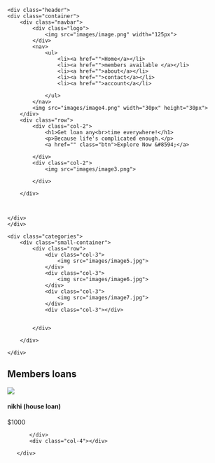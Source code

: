 <!DOCTYPE html>
<html>
<head>
    <meta charset="UTF-8">
    <title>Fantastic four | Loan application website</title>
    <link rel="stylesheet" href="style.css">
    <link href="https://fonts.googleapis.com/css2?
    family=poppins:wght@300;400;500;600;700&display=swap"
    rel="stylesheet">
</head>
<body>

    <div class="header">
    <div class="container">
        <div class="navbar">
            <div class="logo">
                <img src="images/image.png" width="125px">
            </div>
            <nav>
                <ul>
                    <li><a href="">Home</a></li>
                    <li><a href="">members available </a></li>
                    <li><a href="">about</a></li>
                    <li><a href="">contact</a></li>
                    <li><a href="">account</a</li>
                    
                </ul>
            </nav>
            <img src="images/image4.png" width="30px" height="30px">
        </div>
        <div class="row">
            <div class="col-2">
                <h1>Get loan any<br>time everywhere!</h1>
                <p>Because life's complicated enough.</p>
                <a href="" class="btn">Explore Now &#8594;</a>

            </div>
            <div class="col-2">
                <img src="images/image3.png">

            </div>
 
        </div>



    </div>
    </div> 


<!------- fetured categories--------->
    <div class="categories">
        <div class="small-container">
            <div class="row">
                <div class="col-3">
                    <img src="images/image5.jpg">
                </div>
                <div class="col-3">
                    <img src="images/image6.jpg">
                </div>
                <div class="col-3">
                    <img src="images/image7.jpg">
                </div>
                <div class="col-3"></div>
    
    
            </div>

        </div>
       
    </div>

<!---------- featured loans---------->
   <div class="small-container">
       <h2>Members loans</h2>
       <div class="row">
           <div class="col-4">
               <img src="images/image8.png">
               <h4>nikhi (house loan)</h4>
               <p>$1000</p>

           </div>
           <div class="col-4"></div>

       </div>

   </div>


</body>
</html>
	


	
	
	
	
	

